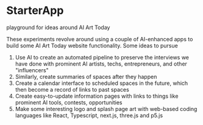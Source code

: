 # StarterApp
playground for ideas around AI Art Today

These experiments revolve around using a couple of AI-enhanced apps to build some AI Art Today website functionality. Some ideas to pursue
1. Use AI to create an automated pipeline to preserve the interviews we have done with prominent AI artists, techs, entrepreneurs, and other "influencers"
2. Similarly, create summaries of spaces after they happen
3. Create a calendar interface to scheduled spaces in the future, which then become a record of links to past spaces
4. Create easy-to-update information pages with links to things like prominent AI tools, contests, opportunities
5. Make some interesting logo and splash page art with web-based coding languages like React, Typescript, next.js, three.js and p5.js
